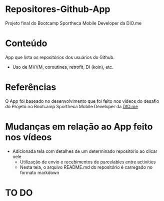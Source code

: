 # Repositores-Github-App
Projeto final do Bootcamp Sportheca Mobile Developer da DIO.me
# Conteúdo
App que lista os repositórios dos usuários do Github.
- Uso de MVVM, coroutines, retrofit, DI (koin), etc.
# Referências
O App foi baseado no desenvolvimento que foi feito nos vídeos do desafio do Projeto no Bootcamp Sportheca Mobile Developer da [DIO.me](https://web.dio.me/project/criando-um-app-para-apresentar-seu-portfolio-do-github/learning/3735829a-af5e-4473-a3f4-9fe3a3f72fe1?back=/track/sportheca-mobile-developer&tab=undefined&moduleId=undefined)
# Mudanças em relação ao App feito nos vídeos
- Adicionada tela com detalhes de um determinado repositório ao clicar nele
    - Utilização de envio e recebimentos de parcelables entre activities
    - Nesta tela, o arquivo README.md do repositório é carregado no formato markdown
# TO DO